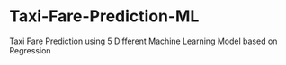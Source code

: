 # Taxi-Fare-Prediction-ML
Taxi Fare Prediction using 5 Different Machine Learning Model based on Regression
